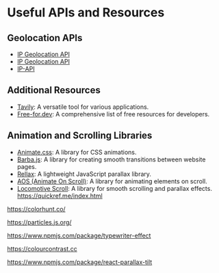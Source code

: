 # Useful APIs and Resources

## Geolocation APIs

- [IP Geolocation API](https://ipgeolocation.io/)
- [IP Geolocation API](https://ipgeolocation.io/)
- [IP-API](https://ip-api.com/)

## Additional Resources

- [Tavily](https://app.tavily.com/home): A versatile tool for various applications.
- [Free-for.dev](https://free-for.dev/#/?id=free-fordev): A comprehensive list of free resources for developers.

## Animation and Scrolling Libraries

- [Animate.css](https://animate.style/): A library for CSS animations.
- [Barba.js](https://barba.js.org/): A library for creating smooth transitions between website pages.
- [Rellax](https://dixonandmoe.com/rellax/): A lightweight JavaScript parallax library.
- [AOS (Animate On Scroll)](https://michalsnik.github.io/aos/): A library for animating elements on scroll.
- [Locomotive Scroll](https://locomotivemtl.github.io/locomotive-scroll/): A library for smooth scrolling and parallax effects.
https://quickref.me/index.html


https://colorhunt.co/

https://particles.js.org/


https://www.npmjs.com/package/typewriter-effect

https://colourcontrast.cc




https://www.npmjs.com/package/react-parallax-tilt
